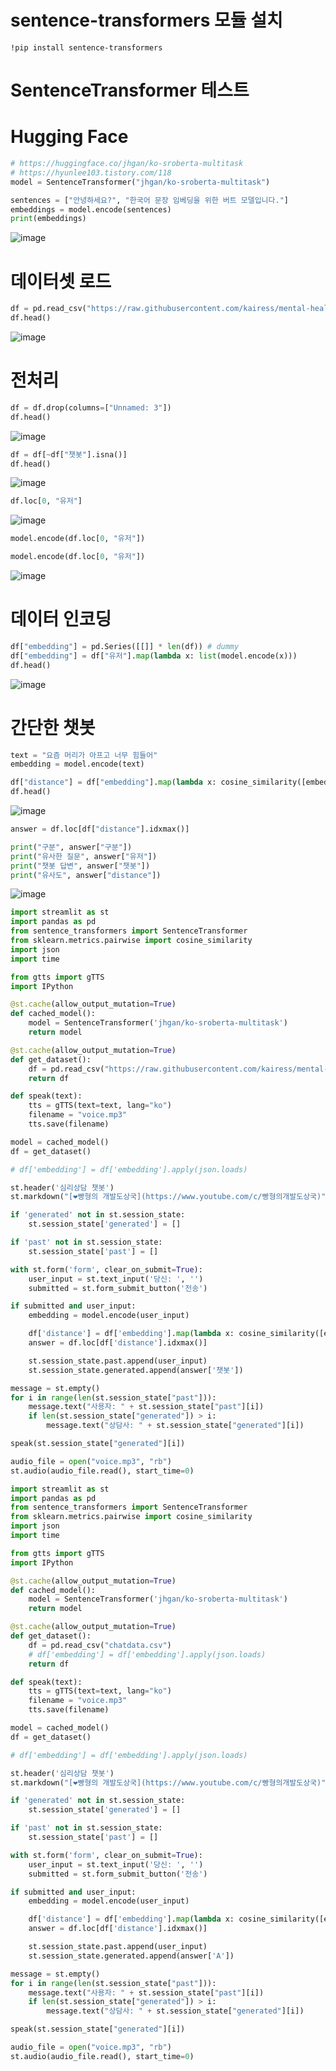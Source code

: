 # sentence-transformers 모듈 설치
```
!pip install sentence-transformers

```

# SentenceTransformer 테스트
# Hugging Face
```python
# https://huggingface.co/jhgan/ko-sroberta-multitask
# https://hyunlee103.tistory.com/118
model = SentenceTransformer("jhgan/ko-sroberta-multitask")

sentences = ["안녕하세요?", "한국어 문장 임베딩을 위한 버트 모델입니다."]
embeddings = model.encode(sentences)
print(embeddings)

```
![image](https://user-images.githubusercontent.com/102650331/170448192-4ce55861-a7aa-44da-9aff-672079d68682.png)

# 데이터셋 로드
```python
df = pd.read_csv("https://raw.githubusercontent.com/kairess/mental-health-chatbot/master/wellness_dataset_original.csv")
df.head()

```
![image](https://user-images.githubusercontent.com/102650331/170448788-2b0e013e-7104-4eed-9fd5-cf76318b4aa8.png)

# 전처리
```python
df = df.drop(columns=["Unnamed: 3"])
df.head()

```
![image](https://user-images.githubusercontent.com/102650331/170448939-8be4eb38-5c4d-4b6f-8530-9909efffdb0d.png)

```python
df = df[~df["챗봇"].isna()]
df.head()

```
![image](https://user-images.githubusercontent.com/102650331/170449144-6d80175c-283b-4140-958c-08f25933e1dd.png)


```python
df.loc[0, "유저"]

```
![image](https://user-images.githubusercontent.com/102650331/170449301-1b465c06-27d7-4826-8783-6090fdc5957c.png)

```python
model.encode(df.loc[0, "유저"])

```

```python
model.encode(df.loc[0, "유저"])

```
![image](https://user-images.githubusercontent.com/102650331/170454873-3f25e0c5-3d77-4b09-8d6d-e123afc764ac.png)

# 데이터 인코딩
```python
df["embedding"] = pd.Series([[]] * len(df)) # dummy
df["embedding"] = df["유저"].map(lambda x: list(model.encode(x)))
df.head()

```
![image](https://user-images.githubusercontent.com/102650331/170455294-6fde7731-9093-4ce0-a717-47d106bd0a58.png)

# 간단한 챗봇
```python
text = "요즘 머리가 아프고 너무 힘들어"
embedding = model.encode(text)

df["distance"] = df["embedding"].map(lambda x: cosine_similarity([embedding], [x]).squeeze())
df.head()

```
![image](https://user-images.githubusercontent.com/102650331/170455501-07653429-39c4-461f-93c2-129585e9444c.png)

```python
answer = df.loc[df["distance"].idxmax()]

print("구분", answer["구분"])
print("유사한 질문", answer["유저"])
print("챗봇 답변", answer["챗봇"])
print("유사도", answer["distance"])

```
![image](https://user-images.githubusercontent.com/102650331/170455592-88a0ac5b-ddfd-48cf-9ef7-b9c2a4eae21e.png)


```python
import streamlit as st
import pandas as pd
from sentence_transformers import SentenceTransformer
from sklearn.metrics.pairwise import cosine_similarity
import json
import time

from gtts import gTTS
import IPython

@st.cache(allow_output_mutation=True)
def cached_model():
    model = SentenceTransformer('jhgan/ko-sroberta-multitask')
    return model

@st.cache(allow_output_mutation=True)
def get_dataset():
    df = pd.read_csv("https://raw.githubusercontent.com/kairess/mental-health-chatbot/master/wellness_dataset.csv")    
    return df

def speak(text):
    tts = gTTS(text=text, lang="ko")
    filename = "voice.mp3"
    tts.save(filename)

model = cached_model()
df = get_dataset()

# df['embedding'] = df['embedding'].apply(json.loads)  

st.header('심리상담 챗봇')
st.markdown("[❤️빵형의 개발도상국](https://www.youtube.com/c/빵형의개발도상국)")

if 'generated' not in st.session_state:
    st.session_state['generated'] = []

if 'past' not in st.session_state:
    st.session_state['past'] = []

with st.form('form', clear_on_submit=True):
    user_input = st.text_input('당신: ', '')
    submitted = st.form_submit_button('전송')

if submitted and user_input:
    embedding = model.encode(user_input)

    df['distance'] = df['embedding'].map(lambda x: cosine_similarity([embedding], [x]).squeeze())
    answer = df.loc[df['distance'].idxmax()]

    st.session_state.past.append(user_input)
    st.session_state.generated.append(answer['챗봇'])

message = st.empty()
for i in range(len(st.session_state["past"])):
    message.text("사용자: " + st.session_state["past"][i])
    if len(st.session_state["generated"]) > i:
        message.text("상담사: " + st.session_state["generated"][i])

speak(st.session_state["generated"][i])

audio_file = open("voice.mp3", "rb")
st.audio(audio_file.read(), start_time=0)


```

```python
import streamlit as st
import pandas as pd
from sentence_transformers import SentenceTransformer
from sklearn.metrics.pairwise import cosine_similarity
import json
import time

from gtts import gTTS
import IPython

@st.cache(allow_output_mutation=True)
def cached_model():
    model = SentenceTransformer('jhgan/ko-sroberta-multitask')
    return model

@st.cache(allow_output_mutation=True)
def get_dataset():
    df = pd.read_csv("chatdata.csv")    
    # df['embedding'] = df['embedding'].apply(json.loads)  
    return df

def speak(text):
    tts = gTTS(text=text, lang="ko")
    filename = "voice.mp3"
    tts.save(filename)

model = cached_model()
df = get_dataset()

# df['embedding'] = df['embedding'].apply(json.loads)  

st.header('심리상담 챗봇')
st.markdown("[❤️빵형의 개발도상국](https://www.youtube.com/c/빵형의개발도상국)")

if 'generated' not in st.session_state:
    st.session_state['generated'] = []

if 'past' not in st.session_state:
    st.session_state['past'] = []

with st.form('form', clear_on_submit=True):
    user_input = st.text_input('당신: ', '')
    submitted = st.form_submit_button('전송')

if submitted and user_input:
    embedding = model.encode(user_input)

    df['distance'] = df['embedding'].map(lambda x: cosine_similarity([embedding], [x]).squeeze())
    answer = df.loc[df['distance'].idxmax()]

    st.session_state.past.append(user_input)
    st.session_state.generated.append(answer['A'])

message = st.empty()
for i in range(len(st.session_state["past"])):
    message.text("사용자: " + st.session_state["past"][i])
    if len(st.session_state["generated"]) > i:
        message.text("상담사: " + st.session_state["generated"][i])

speak(st.session_state["generated"][i])

audio_file = open("voice.mp3", "rb")
st.audio(audio_file.read(), start_time=0)


```

